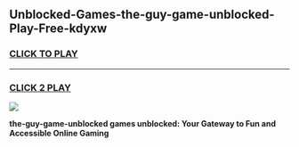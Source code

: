 
## Unblocked-Games-the-guy-game-unblocked-Play-Free-kdyxw
<h3>
<a href="https://premium76.site?title=the-guy-game-unblocked&ref=22A">CLICK TO PLAY</a></h3>
<hr>

<h3>
<a href="https://premium76.site?title=the-guy-game-unblocked&ref=22A">CLICK 2 PLAY</a>
  
</h3>

<a href="https://premium76.site?title=the-guy-game-unblocked&ref=22A"><img src="https://clearcache.store/games.png"></a>


**the-guy-game-unblocked games unblocked: Your Gateway to Fun and Accessible Online Gaming**

